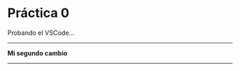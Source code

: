  # Práctica 0

Probando el VSCode...

*********************
**Mi segundo cambio**
*********************